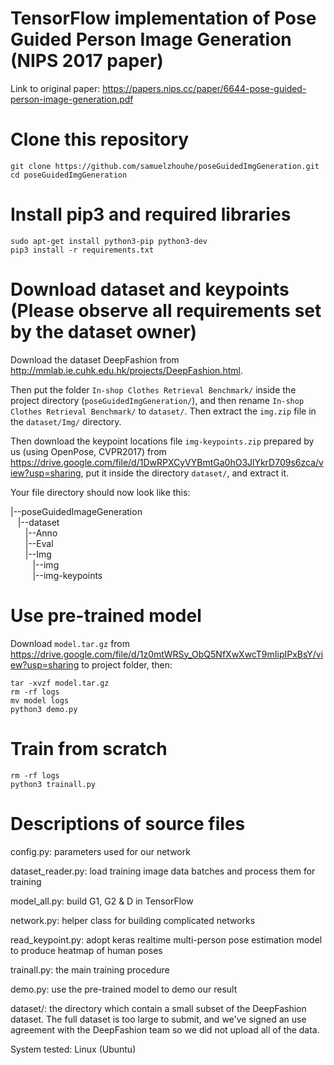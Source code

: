 # TensorFlow implementation of Pose Guided Person Image Generation (NIPS 2017 paper)
Link to original paper: https://papers.nips.cc/paper/6644-pose-guided-person-image-generation.pdf

# Clone this repository
```
git clone https://github.com/samuelzhouhe/poseGuidedImgGeneration.git
cd poseGuidedImgGeneration
```

# Install pip3 and required libraries
```
sudo apt-get install python3-pip python3-dev
pip3 install -r requirements.txt
```


# Download dataset and keypoints (Please observe all requirements set by the dataset owner)
Download the dataset DeepFashion from http://mmlab.ie.cuhk.edu.hk/projects/DeepFashion.html.       

Then put the folder ```In-shop Clothes Retrieval Benchmark/``` inside the project directory (```poseGuidedImgGeneration/```), and then rename ```In-shop Clothes Retrieval Benchmark/``` to ```dataset/```. Then extract the ```img.zip``` file in the ```dataset/Img/``` directory.      

Then download the keypoint locations file ```img-keypoints.zip``` prepared by us (using OpenPose, CVPR2017) from https://drive.google.com/file/d/1DwRPXCyVYBmtGa0hO3JlYkrD709s6zca/view?usp=sharing, put it inside the directory ```dataset/```, and extract it.  

Your file directory should now look like this:    

|--poseGuidedImageGeneration     
&nbsp;&nbsp;&nbsp;|--dataset     
&nbsp;&nbsp;&nbsp;&nbsp;&nbsp;&nbsp;|--Anno    
&nbsp;&nbsp;&nbsp;&nbsp;&nbsp;&nbsp;|--Eval   
&nbsp;&nbsp;&nbsp;&nbsp;&nbsp;&nbsp;|--Img      
&nbsp;&nbsp;&nbsp;&nbsp;&nbsp;&nbsp;&nbsp;&nbsp;&nbsp;|--img  
&nbsp;&nbsp;&nbsp;&nbsp;&nbsp;&nbsp;&nbsp;&nbsp;&nbsp;|--img-keypoints  


# Use pre-trained model
Download ```model.tar.gz``` from https://drive.google.com/file/d/1z0mtWRSy_ObQ5NfXwXwcT9mIipIPxBsY/view?usp=sharing to project folder, then:
```
tar -xvzf model.tar.gz
rm -rf logs
mv model logs
python3 demo.py
```
# Train from scratch
```
rm -rf logs
python3 trainall.py
```

# Descriptions of source files

config.py: parameters used for our network

dataset_reader.py: load training image data batches and process them for training

model_all.py: build G1, G2 & D in TensorFlow

network.py: helper class for building complicated networks

read_keypoint.py: adopt keras realtime multi-person pose estimation model to produce heatmap of human poses

trainall.py: the main training procedure

demo.py: use the pre-trained model to demo our result

dataset/: the directory which contain a small subset of the DeepFashion dataset. The full dataset is too large to submit, and we've signed an use agreement with the DeepFashion team so we did not upload all of the data.

System tested: Linux (Ubuntu)
